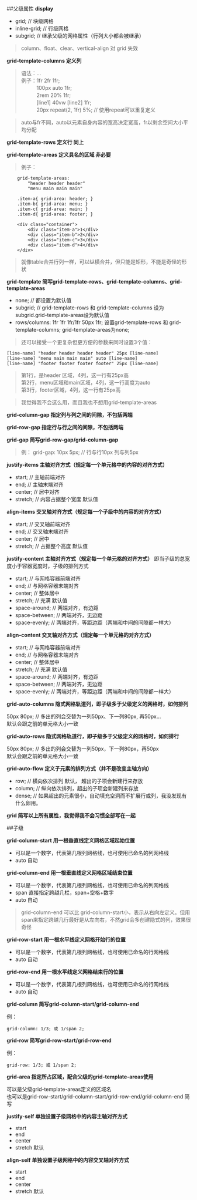 ##父级属性
**display**

* grid;	// 块级网格
* inline-grid;	// 行级网格
* subgrid;	// 继承父级的网格属性（行列大小都会被继承）

> column、float、clear、vertical-align 对 grid 失效

**grid-template-columns  定义列**

> 语法：<track-size><line-name><track-size><line-name>...<br/>
> 例子：1fr 2fr 1fr;<br/>
> &#12288;&#12288;&#12288;100px auto 1fr;<br/>
> &#12288;&#12288;&#12288;2rem 20% 1fr;<br/>
> &#12288;&#12288;&#12288;[line1] 40vw [line2] 1fr;<br/>
> &#12288;&#12288;&#12288;20px repeat(2, 1fr) 5%; // 使用repeat可以重复定义<br/>

> auto与fr不同，auto以元素自身内容的宽高决定宽高，fr以剩余空间大小平均分配

**grid-template-rows 定义行 同上**

**grid-template-areas 定义具名的区域 非必要**
> 例子：

```
	grid-template-areas:
		"header header header"
		"menu main main main"

	.item-a{ grid-area: header; }
	.item-b{ grid-area: menu; }
	.item-c{ grid-area: main; }
	.item-d{ grid-area: footer; }

	<div class="container">
		<div class="item-a">1</div>
		<div class="item-b">2</div>
		<div class="item-c">3</div>
		<div class="item-d">4</div>
	</div>
```

> 就像table合并行列一样，可以纵横合并，但只能是矩形，不能是奇怪的形状

**grid-template 简写grid-template-rows、grid-template-columns、grid-template-areas**

* none;	// 都设置为默认值
* subgrid;	// grid-template-rows 和 grid-template-columns 设为subgrid.grid-template-areas设为默认值
* rows/columns: 1fr 1fr 1fr/1fr 50px 1fr; 设置grid-template-rows 和 grid-template-columns; grid-template-areas为none;

> 还可以接受一个更复杂但更方便的参数来同时设置3个值：

```
[line-name] "header header header header" 25px [line-name]
[line-name] "menu main main main" auto [line-name]
[line-name] "footer footer footer footer" 25px [line-name]
```
>第1行，是header 区域，4列，这一行有25px高<br/>
第2行，menu区域和main区域，4列，这一行高度为auto<br/>
第3行，footer区域，4列，这一行有25px高<br/>

> 我觉得我不会这么用，而且我也不想用grid-template-areas

**grid-column-gap 指定列与列之间的间隙，不包括两端**

**grid-row-gap 指定行与行之间的间隙，不包括两端**

**grid-gap 简写grid-row-gap/grid-column-gap**
>例：
>grid-gap: 10px 5px; // 行与行10px 列与列5px

**justify-items 主轴对齐方式（规定每一个单元格中的内容的对齐方式）**
* start; // 主轴前端对齐
* end; // 主轴末端对齐
* center; // 居中对齐
* stretch; // 内容占据整个宽度 默认值

**align-items 交叉轴对齐方式（规定每一个子级中的内容的对齐方式）**
* start; // 交叉轴前端对齐
* end; // 交叉轴末端对齐
* center; // 居中
* stretch; // 占据整个高度 默认值

**justify-content 主轴对齐方式（规定每一个单元格的对齐方式）**
即当子级的总宽度小于容器宽度时，子级的排列方式
* start; // 与网格容器前端对齐
* end; // 与网格容器末端对齐
* center; // 整体居中
* stretch; // 充满 默认值
* space-around; // 两端对齐，有边距
* space-between; // 两端对齐，无边距
* space-evenly; // 两端对齐，等距边距（两端和中间的间隙都一样大）

**align-content 交叉轴对齐方式（规定每一个单元格的对齐方式）**
* start; // 与网格容器前端对齐
* end; // 与网格容器末端对齐
* center; // 整体居中
* stretch; // 充满 默认值
* space-around; // 两端对齐，有边距
* space-between; // 两端对齐，无边距
* space-evenly; // 两端对齐，等距边距（两端和中间的间隙都一样大）

**grid-auto-columns 隐式网格轨道列，即子级多于父级定义的网格时，如何排列**

50px 80px; // 多出的列会交替为一列50px、下一列80px, 再50px...
<br/>默认会跟之前的单元格大小一致

**grid-auto-rows 隐式网格轨道行，即子级多于父级定义的网格时，如何排行**

50px 80px; // 多出的列会交替为一列50px，下一列80px，再50px
<br/>默认会跟之前的单元格大小一致

**grid-auto-flow 定义子元素的排列方式（并不是改变主轴方向）**
* row; // 横向依次排列 默认， 超出的子项会新建行来存放
* column; // 纵向依次排列，超出的子项会新建列来存放
* dense; // 如果超出的元素很小，自动填充空洞而不扩展行或列，我没发现有什么卵用。

**grid 简写以上所有属性，我觉得我不会习惯全部写在一起**

##子级

**grid-column-start 用一根垂直线定义网格区域起始位置**
* <line> 可以是一个数字，代表第几根列网格线，也可使用已命名的列网格线
* auto 自动

**grid-column-end 用一根垂直线定义网格区域结束位置**
* <line> 可以是一个数字，代表第几根列网格线，也可使用已命名的列网格线
* span <number> 直接指定跨越几栏，span+空格+数字
* auto 自动

> grid-column-end 可以比 grid-column-start小，表示从右向左定义。但用span来指定跨越几行最好是从左向右，不然grid会多创建隐式的列，效果很奇怪

**grid-row-start 用一根水平线定义网格开始行的位置**
* <line> 可以是一个数字，代表第几根列网格线，也可使用已命名的行网格线
* auto 自动

**grid-row-end 用一根水平线定义网格结束行的位置**
* <line> 可以是一个数字，代表第几根列网格线，也可使用已命名的行网格线
* auto 自动

**grid-column 简写grid-column-start/grid-column-end**

例： 
```
grid-column: 1/3; 或 1/span 2;
```

**grid-row 简写grid-row-start/grid-row-end**

例：
```
grid-row: 1/3; 或 1/span 2;
```

**grid-area 指定所占区域，配合父级的grid-template-areas使用**

可以是父级grid-template-areas定义的区域名<br/>
也可以是grid-row-start/grid-column-start/grid-row-end/grid-column-end 简写

**justify-self 单独设置子级网格中的内容主轴对齐方式**
* start
* end
* center
* stretch 默认

**align-self 单独设置子级网格中的内容交叉轴对齐方式**
* start
* end
* center
* stretch 默认